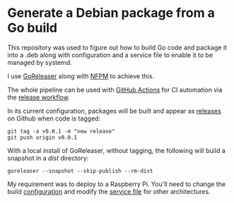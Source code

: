 # Generate a Debian package from a Go build

This repository was used to figure out how to build Go code and package it into a .deb along with configuration and a service file to enable it to be managed by systemd.

I use [GoReleaser](https://goreleaser.com/) along with [NFPM](https://github.com/goreleaser/nfpm) to achieve this.

The whole pipeline can be used with [GitHub Actions](https://github.com/features/actions) for CI automation via the [release workflow](.github/workflows/release.yml).

In its current configuration, packages will be built and appear as [releases](https://github.com/alexhowarth/go-to-deb/releases) on Github when code is tagged:

~~~
git tag -a v0.0.1 -m "new release"
git push origin v0.0.1
~~~

With a local install of GoReleaser, without tagging, the following will build a snapshot in a _dist_ directory:

~~~
goreleaser --snapshot --skip-publish --rm-dist
~~~

My requirement was to deploy to a Raspberry Pi. You'll need to change the build [configuration](.goreleaser.yml) and modify the [service file](debian/scripts/systemd/test-foo.service) for other architectures.
